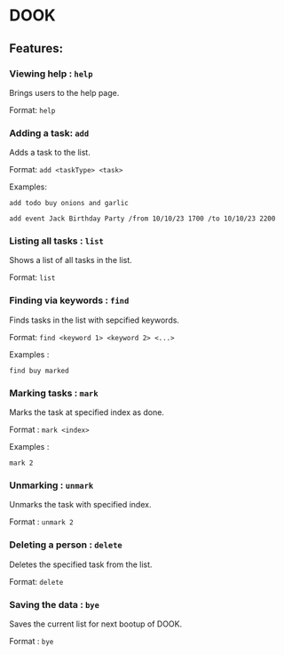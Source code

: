 # DOOK

## Features:

### Viewing help : ``help``

Brings users to the help page.

Format: ``help``

### Adding a task: ``add``

Adds a task to the list.

Format: ``add <taskType> <task>``

Examples:

``add todo buy onions and garlic``

``add event Jack Birthday Party /from 10/10/23 1700 /to 10/10/23 2200``

### Listing all tasks : ``list``

Shows a list of all tasks in the list.

Format: ``list``

### Finding via keywords : ``find ``

Finds tasks in the list with sepcified keywords.

Format: ``find <keyword 1> <keyword 2> <...>``

Examples :

``find buy marked``

### Marking tasks : ``mark ``

Marks the task at specified index as done.

Format : ``mark <index>``

Examples :

``mark 2``

### Unmarking : ``unmark``

Unmarks the task with specified index.

Format : ``unmark 2``

### Deleting a person : ``delete``

Deletes the specified task from the list.

Format: ``delete``

### Saving the data : ``bye``

Saves the current list for next bootup of DOOK.

Format : ``bye``
